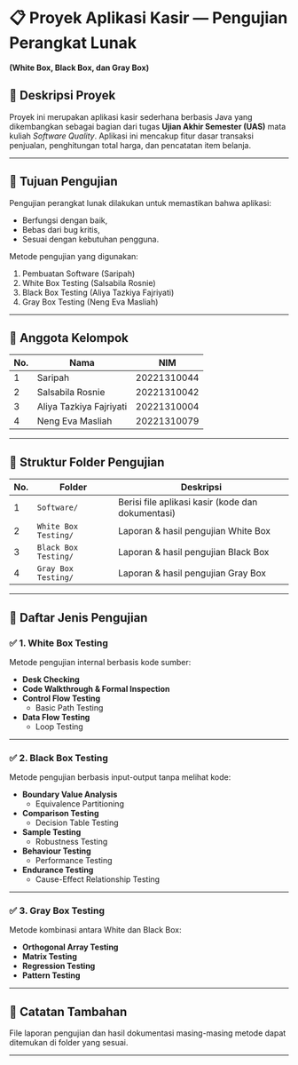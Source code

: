 # 📋 Proyek Aplikasi Kasir — Pengujian Perangkat Lunak  
**(White Box, Black Box, dan Gray Box)**

## 📝 Deskripsi Proyek
Proyek ini merupakan aplikasi kasir sederhana berbasis Java yang dikembangkan sebagai bagian dari tugas **Ujian Akhir Semester (UAS)** mata kuliah *Software Quality*. Aplikasi ini mencakup fitur dasar transaksi penjualan, penghitungan total harga, dan pencatatan item belanja.

---

## 🎯 Tujuan Pengujian
Pengujian perangkat lunak dilakukan untuk memastikan bahwa aplikasi:
- Berfungsi dengan baik,
- Bebas dari bug kritis,
- Sesuai dengan kebutuhan pengguna.

Metode pengujian yang digunakan:
1. Pembuatan Software (Saripah)
2. White Box Testing (Salsabila Rosnie)
3. Black Box Testing (Aliya Tazkiya Fajriyati)
4. Gray Box Testing (Neng Eva Masliah)

---

## 👥 Anggota Kelompok

| No. | Nama                    | NIM         |
| --- | ----------------------- | ----------- |
| 1   | Saripah                 | 20221310044 |
| 2   | Salsabila Rosnie        | 20221310042 |
| 3   | Aliya Tazkiya Fajriyati | 20221310004 |
| 4   | Neng Eva Masliah        | 20221310079 |

---

## 📁 Struktur Folder Pengujian 

| No. | Folder                  | Deskripsi                                     |
| --- | ----------------------- | --------------------------------------------- |
| 1   | `Software/`             | Berisi file aplikasi kasir (kode dan dokumentasi) |
| 2   | `White Box Testing/`    | Laporan & hasil pengujian White Box           |
| 3   | `Black Box Testing/`    | Laporan & hasil pengujian Black Box           |
| 4   | `Gray Box Testing/`     | Laporan & hasil pengujian Gray Box            |

---

## 🧪 Daftar Jenis Pengujian

### ✅ 1. White Box Testing
Metode pengujian internal berbasis kode sumber:

- **Desk Checking**
- **Code Walkthrough & Formal Inspection**
- **Control Flow Testing**
  - Basic Path Testing
- **Data Flow Testing**
  - Loop Testing

---

### ✅ 2. Black Box Testing
Metode pengujian berbasis input-output tanpa melihat kode:

- **Boundary Value Analysis**
  - Equivalence Partitioning
- **Comparison Testing**
  - Decision Table Testing
- **Sample Testing**
  - Robustness Testing
- **Behaviour Testing**
  - Performance Testing
- **Endurance Testing**
  - Cause-Effect Relationship Testing

---

### ✅ 3. Gray Box Testing
Metode kombinasi antara White dan Black Box:

- **Orthogonal Array Testing**
- **Matrix Testing**
- **Regression Testing**
- **Pattern Testing**

---

## 📌 Catatan Tambahan
File laporan pengujian dan hasil dokumentasi masing-masing metode dapat ditemukan di folder yang sesuai.

---

